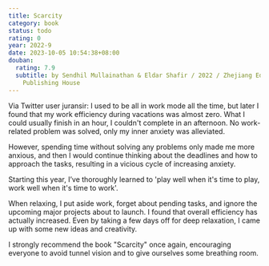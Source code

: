 ```yaml
---
title: Scarcity
category: book
status: todo
rating: 0
year: 2022-9
date: 2023-10-05 10:54:38+08:00
douban:
  rating: 7.9
  subtitle: by Sendhil Mullainathan & Eldar Shafir / 2022 / Zhejiang Education
    Publishing House
---
```


Via Twitter user juransir: I used to be all in work mode all the time, but later I found that my work efficiency during vacations was almost zero. What I could usually finish in an hour, I couldn't complete in an afternoon. No work-related problem was solved, only my inner anxiety was alleviated.

However, spending time without solving any problems only made me more anxious, and then I would continue thinking about the deadlines and how to approach the tasks, resulting in a vicious cycle of increasing anxiety.

Starting this year, I’ve thoroughly learned to 'play well when it's time to play, work well when it's time to work'.

When relaxing, I put aside work, forget about pending tasks, and ignore the upcoming major projects about to launch. I found that overall efficiency has actually increased. Even by taking a few days off for deep relaxation, I came up with some new ideas and creativity.

I strongly recommend the book "Scarcity" once again, encouraging everyone to avoid tunnel vision and to give ourselves some breathing room.
